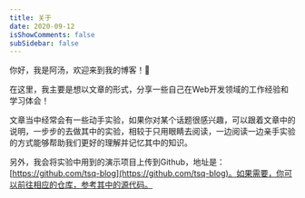 ```yaml
---
title: 关于
date: 2020-09-12
isShowComments: false
subSidebar: false
---
```


你好，我是阿汤，欢迎来到我的博客！:tada:

在这里，我主要是想以文章的形式，分享一些自己在Web开发领域的工作经验和学习体会！

文章当中经常会有一些动手实验，如果你对某个话题很感兴趣，可以跟着文章中的说明，一步步的去做其中的实验，相较于只用眼睛去阅读，一边阅读一边亲手实验的方式能够帮助我们更好的理解并记忆其中的知识。

另外，我会将实验中用到的演示项目上传到Github，地址是：[https://github.com/tsq-blog](https://github.com/tsq-blog)。如果需要，你可以前往相应的仓库，参考其中的源代码。